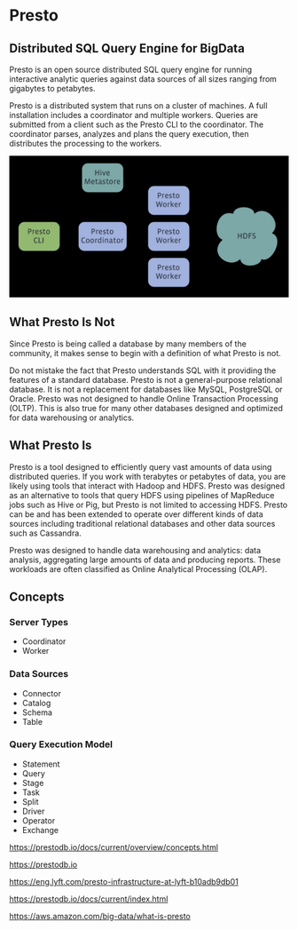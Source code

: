 # Presto

## Distributed SQL Query Engine for BigData

Presto is an open source distributed SQL query engine for running interactive analytic queries against data sources of all sizes ranging from gigabytes to petabytes.

Presto is a distributed system that runs on a cluster of machines. A full installation includes a coordinator and multiple workers. Queries are submitted from a client such as the Presto CLI to the coordinator. The coordinator parses, analyzes and plans the query execution, then distributes the processing to the workers.

![image](../../media/Technologies-Others-Presto-image1.jpg)

## What Presto Is Not

Since Presto is being called a database by many members of the community, it makes sense to begin with a definition of what Presto is not.

Do not mistake the fact that Presto understands SQL with it providing the features of a standard database. Presto is not a general-purpose relational database. It is not a replacement for databases like MySQL, PostgreSQL or Oracle. Presto was not designed to handle Online Transaction Processing (OLTP). This is also true for many other databases designed and optimized for data warehousing or analytics.

## What Presto Is

Presto is a tool designed to efficiently query vast amounts of data using distributed queries. If you work with terabytes or petabytes of data, you are likely using tools that interact with Hadoop and HDFS. Presto was designed as an alternative to tools that query HDFS using pipelines of MapReduce jobs such as Hive or Pig, but Presto is not limited to accessing HDFS. Presto can be and has been extended to operate over different kinds of data sources including traditional relational databases and other data sources such as Cassandra.

Presto was designed to handle data warehousing and analytics: data analysis, aggregating large amounts of data and producing reports. These workloads are often classified as Online Analytical Processing (OLAP).

## Concepts

### Server Types

- Coordinator
- Worker

### Data Sources

- Connector
- Catalog
- Schema
- Table

### Query Execution Model

- Statement
- Query
- Stage
- Task
- Split
- Driver
- Operator
- Exchange

https://prestodb.io/docs/current/overview/concepts.html

https://prestodb.io

https://eng.lyft.com/presto-infrastructure-at-lyft-b10adb9db01

https://prestodb.io/docs/current/index.html

https://aws.amazon.com/big-data/what-is-presto
